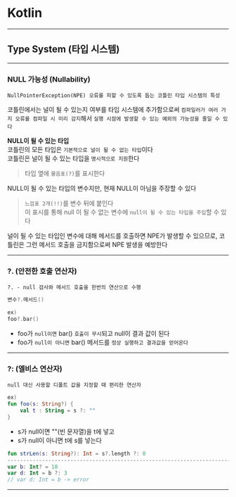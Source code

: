 # Kotlin
---
## Type System (타입 시스템)
---
### NULL 가능성 (Nullability)
```
NullPointerException(NPE) 오류를 피할 수 있도록 돕는 코틀린 타입 시스템의 특성
```
코틀린에서는 널이 될 수 있는지 여부를 타입 시스템에 추가함으로써 `컴파일러가 여러 가지 오류를 컴파일 시 미리 감지`해서 `실행 시점에 발생할 수 있는 예외의 가능성을 줄일 수 있다`

**NULL이 될 수 있는 타입**   
코틀린의 모든 타입은 `기본적으로 널이 될 수 없는 타입`이다   
코틀린은 널이 될 수 있는 타입을 `명시적으로 지원`한다   
> 타입 옆에 `물음표(?)`를 표시한다

NULL이 될 수 있는 타입의 변수지만, 현재 NULL이 아님을 주장할 수 있다
> `느낌표 2개(!!)`를 변수 뒤에 붙인다   
이 표시를 통해 null 이 될 수 없는 변수에 `null이 될 수 있는 타입을 주입`할 수 있다

널이 될 수 있는 타입인 변수에 대해 메서드를 호출하면 NPE가 발생할 수 있으므로, 코틀린은 그런 메서드 호출을 금지함으로써 NPE 발생을 예방한다
 
--- 
### ?. (안전한 호출 연산자)
```
?. - null 검사와 메서드 호출을 한번의 연산으로 수행
```
```kotlin
변수?.메서드()

ex)
foo?.bar()
```
- foo가 `null이면` bar() `호출이 무시`되고 null이 결과 값이 된다   
- foo가 `null이 아니면` bar() 메서드를 `정상 실행하고 결과값을 얻어온다`

---
### ?: (엘비스 연산자)
```
null 대신 사용할 디폴트 값을 지정할 때 편리한 연산자
```
```kotlin
ex)
fun foo(s: String?) {
    val t : String = s ?: ""
}
```
- s가 null이면 ""(빈 문자열)을 t에 넣고
- s가 null이 아니면 t에 s를 넣는다
```kotlin
fun strLen(s: String?): Int = s?.length ?: 0
---------------------------------------------------------------------------
var b: Int? = 10
var d: Int = b ?: 3
// var d: Int = b -> error
```
---